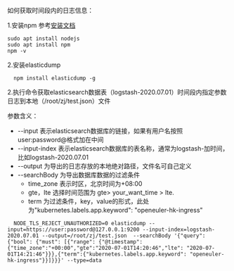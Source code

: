 如何获取时间段内的日志信息：

1.安装npm
参考[安装文档](https://itsfoss.com/install-nodejs-ubuntu/)

```
sudo apt install nodejs
sudo apt install npm
npm -v
```


2.安装elasticdump

```
  npm install elasticdump -g
```

2.执行命令获取elasticsearch数据表（logstash-2020.07.01）时间段内指定参数日志到本地（/root/zj/test.json）文件

参数含义：

 * --input  表示elasticsearch数据库的链接，如果有用户名按照user:password@格式加在中间
 * --input-index 表示elasticsearch数据库的表名称，通常为logstash-加时间，比如logstash-2020.07.01
 * --output  为导出的日志存放的本地绝对路径，文件名可自己定义
 * --searchBody 为导出数据库数据的过滤条件
   * time_zone 表示时区，北京时间为+08:00
   * gte，lte   选择时间范围为   gte> your_want_time > lte.
   * term  为过滤条件，key，value的形式，此处为"kubernetes.labels.app.keyword": "openeuler-hk-ingress"

```
  NODE_TLS_REJECT_UNAUTHORIZED=0 elasticdump --input=https://user:password@127.0.0.1:9200 --input-index=logstash-2020.07.01 --output=/root/zj/test.json  --searchBody '{"query": {"bool": {"must": [{"range": {"@timestamp": {"time_zone":"+00:00","gte":"2020-07-01T14:20:46","lte": "2020-07-01T14:21:46"}}},{"term":{"kubernetes.labels.app.keyword": "openeuler-hk-ingress"}}]}}}' --type=data
```
